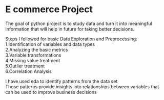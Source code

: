 # E commerce Project
The goal of python project is to study data and turn it into meaningful information that will help in future for taking better decisions.<br/>

Steps I followed for basic Data Exploration and Preprocessing:<br/>
1.Identification of variables and data types<br/>
2.Analyzing the basic metrics<br/>
3.Variable transformations<br/>
4.Missing value treatment<br/>
5.Outlier treatment<br/>
6.Correlation Analysis<br/>

I have used eda to identify patterns from the data set<br/>
Those patterns provide insights into relationships between variables that can be used to improve business decisions
